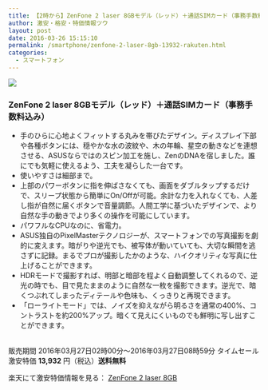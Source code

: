 ```yaml
---
title: 【2時から】ZenFone 2 laser 8GBモデル（レッド）＋通話SIMカード（事務手数料込み） タイムセール特価13,932円！送料無料！
author: 激安・格安・特価情報ツウ
layout: post
date: 2016-03-26 15:15:10
permalink: /smartphone/zenfone-2-laser-8gb-13932-rakuten.html
categories:
  - スマートフォン
---
```


<div class="img-bg2 img_L">
<a href="//hb.afl.rakuten.co.jp/hgc/144ce85d.4734cfb5.144ce85e.55a381ab/?pc=http%3a%2f%2fitem.rakuten.co.jp%2frakutenmobile%2fzenfone2laser_8gb_ss_red%2f%3fscid%3daf_link_img&amp;m=http%3a%2f%2fm.rakuten.co.jp%2frakutenmobile%2fi%2f10000133%2f" target="_blank"><img src ="//hbb.afl.rakuten.co.jp/hgb/?pc=http%3a%2f%2fthumbnail.image.rakuten.co.jp%2f%400_mall%2frakutenmobile%2fcabinet%2fevent%2f201603_ss%2flaser_8gb_red_01_2.jpg%3f_ex%3d240x240&amp;m=http%3a%2f%2fthumbnail.image.rakuten.co.jp%2f%400_mall%2frakutenmobile%2fcabinet%2fevent%2f201603_ss%2flaser_8gb_red_01_2.jpg%3f_ex%3d80x80" border="0"></a>
</div>

### ZenFone 2 laser 8GBモデル（レッド）＋通話SIMカード（事務手数料込み）
<!--more-->

* 手のひらに心地よくフィットする丸みを帯びたデザイン。ディスプレイ下部や各種ボタンには、穏やかな水の波紋や、木の年輪、星空の動きなどを連想させる、ASUSならではのスピン加工を施し、ZenのDNAを宿しました。誰にでも気軽に使えるよう、工夫を凝らした一台です。
* 使いやすさは細部まで。
* 上部のパワーボタンに指を伸ばさなくても、画面をダブルタップするだけで、スリープ状態から簡単にOn/Offが可能。余計な力を入れなくても、人差し指が自然に届くボタンで音量調節。人間工学に基づいたデザインで、より自然な手の動きでより多くの操作を可能にしています。
* パワフルなCPUなのに、省電力。
* ASUS独自のPixelMasterテクノロジーが、スマートフォンでの写真撮影を劇的に変えます。暗がりや逆光でも、被写体が動いていても、大切な瞬間を逃さずに記録。まるでプロが撮影したかのような、ハイクオリティな写真に仕上げることができます。
* HDRモードで撮影すれば、明部と暗部を程よく自動調整してくれるので、逆光の時でも、目で見たままのように自然な一枚を撮影できます。逆光で、暗くつぶれてしまったディテールや色味も、くっきりと再現できます。
* 「ローライトモード」では、ノイズを抑えながら明るさを通常の400%、コントラストを約200%アップ。暗くて見えにくいものでも鮮明に写し出すことができます。

<br clear="all" />販売期間	2016年03月27日02時00分～2016年03月27日08時59分
タイムセール激安特価 <span class="tokka-price"><strong>13,932</strong></span> 円（税込）**送料無料**

楽天にて激安特価情報を見る： <span class="fs150p"><a href="//hb.afl.rakuten.co.jp/hgc/144ce85d.4734cfb5.144ce85e.55a381ab/?pc=http%3a%2f%2fitem.rakuten.co.jp%2frakutenmobile%2fzenfone2laser_8gb_ss_red%2f%3fscid%3daf_link_img&amp;m=http%3a%2f%2fm.rakuten.co.jp%2frakutenmobile%2fi%2f10000133%2f" target="_blank">ZenFone 2 laser 8GB</a></span>
